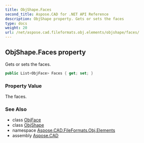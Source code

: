```yaml
---
title: ObjShape.Faces
second_title: Aspose.CAD for .NET API Reference
description: ObjShape property. Gets or sets the faces
type: docs
weight: 20
url: /net/aspose.cad.fileformats.obj.elements/objshape/faces/
---
```

## ObjShape.Faces property

Gets or sets the faces.

```csharp
public List<ObjFace> Faces { get; set; }
```

### Property Value

The faces.

### See Also

* class [ObjFace](../../objface/)
* class [ObjShape](../)
* namespace [Aspose.CAD.FileFormats.Obj.Elements](../../../aspose.cad.fileformats.obj.elements/)
* assembly [Aspose.CAD](../../../)


